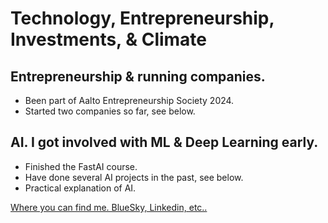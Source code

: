 # Technology, Entrepreneurship, Investments, & Climate

## Entrepreneurship & running companies.
- Been part of Aalto Entrepreneurship Society 2024.
- Started two companies so far, see below.

## AI. I got involved with ML & Deep Learning early.
- Finished the FastAI course.
- Have done several AI projects in the past, see below.
- Practical explanation of AI.

[Where you can find me. BlueSky, Linkedin, etc..](#contacts)
